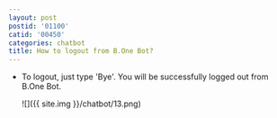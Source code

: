 ```yaml
---
layout: post
postid: '01100'
catid: '00450'
categories: chatbot
title: How to logout from B.One Bot?
---
```


- To logout, just type 'Bye'. You will be successfully logged out from B.One Bot.

  ![]({{ site.img }}/chatbot/13.png)